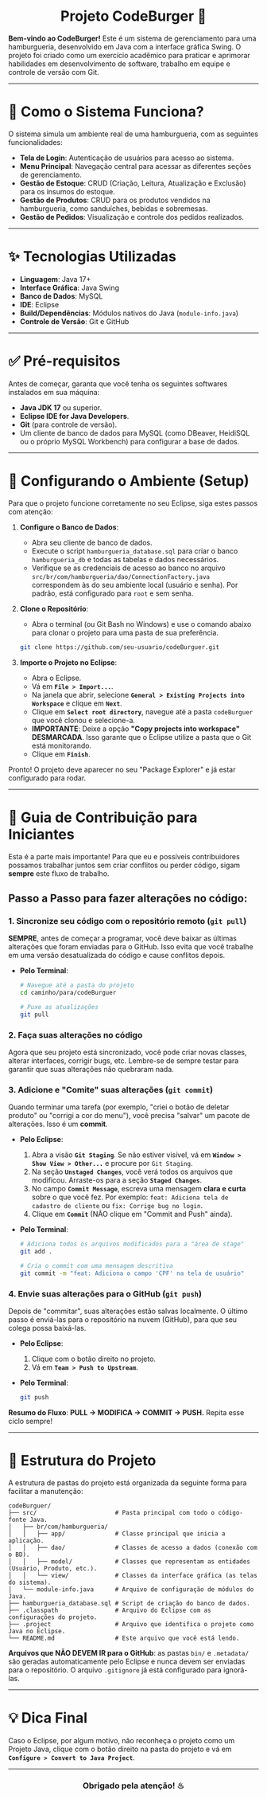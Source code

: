 <h1 align="center">Projeto CodeBurger 🍔</h1>

**Bem-vindo ao CodeBurger!** Este é um sistema de gerenciamento para uma hamburgueria, desenvolvido em Java com a interface gráfica Swing. O projeto foi criado como um exercício acadêmico para praticar e aprimorar habilidades em desenvolvimento de software, trabalho em equipe e controle de versão com Git.

---

# 🧠 Como o Sistema Funciona?

O sistema simula um ambiente real de uma hamburgueria, com as seguintes funcionalidades:

* **Tela de Login**: Autenticação de usuários para acesso ao sistema.
* **Menu Principal**: Navegação central para acessar as diferentes seções de gerenciamento.
* **Gestão de Estoque**: CRUD (Criação, Leitura, Atualização e Exclusão) para os insumos do estoque.
* **Gestão de Produtos**: CRUD para os produtos vendidos na hamburgueria, como sanduíches, bebidas e sobremesas.
* **Gestão de Pedidos**: Visualização e controle dos pedidos realizados.

---

# ✨ Tecnologias Utilizadas

* **Linguagem**: Java 17+
* **Interface Gráfica**: Java Swing
* **Banco de Dados**: MySQL
* **IDE**: Eclipse
* **Build/Dependências**: Módulos nativos do Java (`module-info.java`)
* **Controle de Versão**: Git e GitHub

---

# ✅ Pré-requisitos

Antes de começar, garanta que você tenha os seguintes softwares instalados em sua máquina:

* **Java JDK 17** ou superior.
* **Eclipse IDE for Java Developers**.
* **Git** (para controle de versão).
* Um cliente de banco de dados para MySQL (como DBeaver, HeidiSQL ou o próprio MySQL Workbench) para configurar a base de dados.

---

# 🚀 Configurando o Ambiente (Setup)

Para que o projeto funcione corretamente no seu Eclipse, siga estes passos com atenção:

1. **Configure o Banco de Dados**:

   * Abra seu cliente de banco de dados.
   * Execute o script `hamburgueria_database.sql` para criar o banco `hamburgueria_db` e todas as tabelas e dados necessários.
   * Verifique se as credenciais de acesso ao banco no arquivo `src/br/com/hamburgueria/dao/ConnectionFactory.java` correspondem às do seu ambiente local (usuário e senha). Por padrão, está configurado para `root` e sem senha.

2. **Clone o Repositório**:

   * Abra o terminal (ou Git Bash no Windows) e use o comando abaixo para clonar o projeto para uma pasta de sua preferência.

   ```bash
   git clone https://github.com/seu-usuario/codeBurguer.git
   ```

3. **Importe o Projeto no Eclipse**:

   * Abra o Eclipse.
   * Vá em **`File > Import...`**.
   * Na janela que abrir, selecione **`General > Existing Projects into Workspace`** e clique em **`Next`**.
   * Clique em **`Select root directory`**, navegue até a pasta `codeBurguer` que você clonou e selecione-a.
   * **IMPORTANTE**: Deixe a opção **"Copy projects into workspace" DESMARCADA**. Isso garante que o Eclipse utilize a pasta que o Git está monitorando.
   * Clique em **`Finish`**.

Pronto! O projeto deve aparecer no seu "Package Explorer" e já estar configurado para rodar.

---

# 🤝 Guia de Contribuição para Iniciantes

Esta é a parte mais importante! Para que eu e possíveis contribuidores possamos trabalhar juntos sem criar conflitos ou perder código, sigam **sempre** este fluxo de trabalho.

## **Passo a Passo para fazer alterações no código:**

### **1. Sincronize seu código com o repositório remoto (****`git pull`****)**

**SEMPRE**, antes de começar a programar, você deve baixar as últimas alterações que foram enviadas para o GitHub. Isso evita que você trabalhe em uma versão desatualizada do código e cause conflitos depois.

* **Pelo Terminal**:

  ```bash
  # Navegue até a pasta do projeto
  cd caminho/para/codeBurguer

  # Puxe as atualizações
  git pull
  ```

### **2. Faça suas alterações no código**

Agora que seu projeto está sincronizado, você pode criar novas classes, alterar interfaces, corrigir bugs, etc. Lembre-se de sempre testar para garantir que suas alterações não quebraram nada.

### **3. Adicione e "Comite" suas alterações (****`git commit`****)**

Quando terminar uma tarefa (por exemplo, "criei o botão de deletar produto" ou "corrigi a cor do menu"), você precisa "salvar" um pacote de alterações. Isso é um **commit**.

* **Pelo Eclipse**:

  1. Abra a visão **`Git Staging`**. Se não estiver visível, vá em **`Window > Show View > Other...`** e procure por `Git Staging`.
  2. Na seção **`Unstaged Changes`**, você verá todos os arquivos que modificou. Arraste-os para a seção **`Staged Changes`**.
  3. No campo **`Commit Message`**, escreva uma mensagem **clara e curta** sobre o que você fez. Por exemplo: `feat: Adiciona tela de cadastro de cliente` ou `fix: Corrige bug no login`.
  4. Clique em **`Commit`** (NÃO clique em "Commit and Push" ainda).

* **Pelo Terminal**:

  ```bash
  # Adiciona todos os arquivos modificados para a "área de stage"
  git add .

  # Cria o commit com uma mensagem descritiva
  git commit -m "feat: Adiciona o campo 'CPF' na tela de usuário"
  ```

### **4. Envie suas alterações para o GitHub (****`git push`****)**

Depois de "commitar", suas alterações estão salvas localmente. O último passo é enviá-las para o repositório na nuvem (GitHub), para que seu colega possa baixá-las.

* **Pelo Eclipse**:

  1. Clique com o botão direito no projeto.
  2. Vá em **`Team > Push to Upstream`**.

* **Pelo Terminal**:

  ```bash
  git push
  ```

**Resumo do Fluxo**: **PULL -> MODIFICA -> COMMIT -> PUSH.** Repita esse ciclo sempre!

---

# 📂 Estrutura do Projeto

A estrutura de pastas do projeto está organizada da seguinte forma para facilitar a manutenção:

```
codeBurguer/
├── src/                      # Pasta principal com todo o código-fonte Java.
│   ├── br/com/hamburgueria/
│   │   ├── app/              # Classe principal que inicia a aplicação.
│   │   ├── dao/              # Classes de acesso a dados (conexão com o BD).
│   │   ├── model/            # Classes que representam as entidades (Usuário, Produto, etc.).
│   │   └── view/             # Classes da interface gráfica (as telas do sistema).
│   └── module-info.java      # Arquivo de configuração de módulos do Java.
├── hamburgueria_database.sql # Script de criação do banco de dados.
├── .classpath                # Arquivo do Eclipse com as configurações do projeto.
├── .project                  # Arquivo que identifica o projeto como Java no Eclipse.
└── README.md                 # Este arquivo que você está lendo.
```

**Arquivos que NÃO DEVEM IR para o GitHub**: as pastas `bin/` e `.metadata/` são geradas automaticamente pelo Eclipse e nunca devem ser enviadas para o repositório. O arquivo `.gitignore` já está configurado para ignorá-las.

---

# 💡 Dica Final

Caso o Eclipse, por algum motivo, não reconheça o projeto como um Projeto Java, clique com o botão direito na pasta do projeto e vá em **`Configure > Convert to Java Project`**.

---

<h3 align="center">Obrigado pela atenção! ♨</h3>
